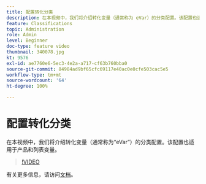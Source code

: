 ```yaml
---
title: 配置转化分类
description: 在本视频中，我们将介绍转化变量（通常称为 eVar）的分类配置。该配置也适用于产品和列表变量。
feature: Classifications
topic: Administration
role: Admin
level: Beginner
doc-type: feature video
thumbnail: 340078.jpg
kt: 9576
exl-id: ae7760e6-5ec3-4e2a-a717-cf63b760bba0
source-git-commit: 84984ad9bf65cfc69117e40ac0e0cfe503cac5e5
workflow-type: tm+mt
source-wordcount: '64'
ht-degree: 100%

---
```


# 配置转化分类

在本视频中，我们将介绍转化变量（通常称为“eVar”）的分类配置。该配置也适用于产品和列表变量。

>[!VIDEO](https://video.tv.adobe.com/v/340078/?quality=12&learn=on)

有关更多信息，请访问[文档](https://experienceleague.adobe.com/docs/analytics/admin/admin-tools/conversion-variables/conversion-classifications.html?lang=zh-Hans)。
